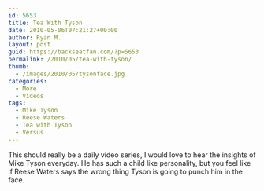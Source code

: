 ```yaml
---
id: 5653
title: Tea With Tyson
date: 2010-05-06T07:21:27+00:00
author: Ryan M.
layout: post
guid: https://backseatfan.com/?p=5653
permalink: /2010/05/tea-with-tyson/
thumb:
  - /images/2010/05/tysonface.jpg
categories:
  - More
  - Videos
tags:
  - Mike Tyson
  - Reese Waters
  - Tea with Tyson
  - Versus
---
```


<div class="entry">
  <p>
  </p>

  <p>
    This should really be a daily video series, I would love to hear the insights of Mike Tyson everyday. He has such a child like personality, but you feel like if Reese Waters says the wrong thing Tyson is going to punch him in the face.
  </p>
</div>
